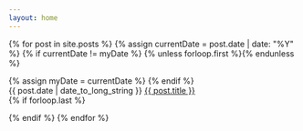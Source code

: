 ```yaml
---
layout: home
---
```


<section id="blog">
   {% for post in site.posts %}
       {% assign currentDate = post.date | date: "%Y" %}
       {% if currentDate != myDate %}
           {% unless forloop.first %}</ul>{% endunless %}
    <ul style="list-style: none; padding-left: 0px;">
           {% assign myDate = currentDate %}
       {% endif %}
 <li><time datetime="{{post.date}}"> {{ post.date | date_to_long_string }} </time> <a href="{{ post.url }}">{{ post.title }}</a></li>
       {% if forloop.last %}</ul>{% endif %}
{% endfor %}

</section>
